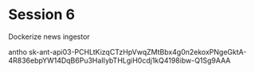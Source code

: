 # Session 6

Dockerize news ingestor




antho
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




















